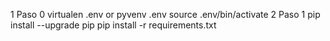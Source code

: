 
1 Paso 0
	virtualen .env or pyvenv .env
	source .env/bin/activate
2 Paso 1
	pip install --upgrade pip
	pip install -r requirements.txt
